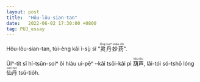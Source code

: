 ```yaml
---
layout: post
title:  "Hôu-lôu-sian-tan"
date:   2022-06-02 17:30:00 +0800
tag: PUJ_essay
---
```


<section class="PUJ">

Hôu-lôu-sian-tan, tùi-èng kâi ì-sṳ̀ sĭ "<ruby style="ruby-position:over"><rb class="markup_main">灵丹妙药</rb><rp>(</rp><rt class="markup_over">lêng-tuaⁿ-miău-io̍h</rt><rp>)</rp></ruby>".
 
Ùiⁿ-tit sĭ hí-tsūn-soiⁿ ŏi hiáu ui-pēⁿ ╌kâi tsōi-kâi pì <ruby style="ruby-position:over"><rb class="markup_main">葫芦</rb><rp>(</rp><rt class="markup_over">hôu-lôu</rt><rp>)</rp></ruby>, lăi-tói só-tshō lóng <ruby style="ruby-position:over"><rb class="markup_main">仙丹</rb><rp>(</rp><rt class="markup_over">sian-tan</rt><rp>)</rp></ruby> tsŭ-tio̍h.


</section>
